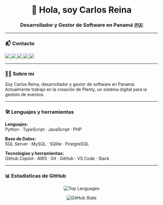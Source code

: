 <h1 align="center">👋 Hola, soy Carlos Reina</h1>
<h3 align="center">Desarrollador y Gestor de Software en Panamá 🇵🇦</h3>

---

### 📬 Contacto  

<a href="https://linkedin.com/in/crei03" target="_blank">
  <img src="https://img.shields.io/badge/LinkedIn-0A66C2?style=flat&logo=linkedin&logoColor=white" />
</a>
<a href="https://instagram.com/crei.dev" target="_blank">
  <img src="https://img.shields.io/badge/Instagram-E4405F?style=flat&logo=instagram&logoColor=white" />
</a>
<a href="https://tiktok.com/@creidev" target="_blank">
  <img src="https://img.shields.io/badge/TikTok-000000?style=flat&logo=tiktok&logoColor=white" />
</a>
<a href="https://t.me/crei03" target="_blank">
  <img src="https://img.shields.io/badge/Telegram-26A5E4?style=flat&logo=telegram&logoColor=white" />
</a>
<a href="https://wa.me/50761877476" target="_blank">
  <img src="https://img.shields.io/badge/WhatsApp-25D366?style=flat&logo=whatsapp&logoColor=white" />
</a>

---

### 🧑‍💻 Sobre mí  
Soy Carlos Reina, desarrollador y gestor de software en Panamá. Actualmente trabajo en la creación de Plenty, un sistema digital para la gestión de eventos.

---

### 🛠️ Lenguajes y herramientas

**Lenguajes:**  
Python · TypeScript · JavaScript · PHP

**Base de Datos:**  
SQL Server · MySQL · SQlite · PostgreSQL

**Tecnologías y herramientas:**  
Github Copilot · AWS · Git · GitHub · VS Code · Slack

---

### 📊 Estadísticas de GitHub

<p align="center">
  <img src="https://github-readme-stats.vercel.app/api/top-langs/?username=crei03&layout=compact&theme=dark" alt="Top Languages" />
</p>
<p align="center">
  <img src="https://github-readme-stats.vercel.app/api?username=crei03&show_icons=true&theme=dark" alt="GitHub Stats" />
</p>
